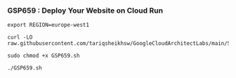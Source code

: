 ### GSP659 :  Deploy Your Website on Cloud Run 

```
export REGION=europe-west1
```

```
curl -LO raw.githubusercontent.com/tariqsheikhsw/GoogleCloudArchitectLabs/main/Solutions/GSP659.sh

sudo chmod +x GSP659.sh

./GSP659.sh
```

